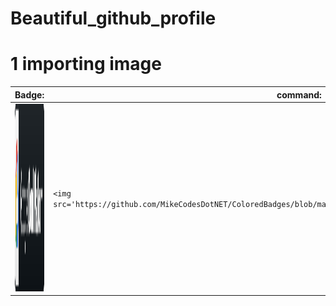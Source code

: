# Beautiful_github_profile


# 1 importing image

| **Badge:** | **command:** | 
| --------------- | --------------- |
| <img src='https://github.com/MikeCodesDotNET/ColoredBadges/blob/master/svg/dev/services/google_cloud_platform.svg' width="300" height="300" >| `<img src='https://github.com/MikeCodesDotNET/ColoredBadges/blob/master/svg/dev/services/google_cloud_platform.svg'>`|

